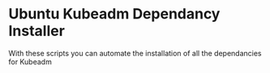 # Ubuntu Kubeadm Dependancy Installer
With these scripts you can automate the installation of all the dependancies for Kubeadm
